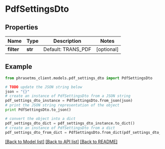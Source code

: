 # PdfSettingsDto

## Properties

| Name       | Type    | Description        | Notes      |
| ---------- | ------- | ------------------ | ---------- |
| **filter** | **str** | Default: TRANS_PDF | [optional] |

## Example

```python
from phrasetms_client.models.pdf_settings_dto import PdfSettingsDto

# TODO update the JSON string below
json = "{}"
# create an instance of PdfSettingsDto from a JSON string
pdf_settings_dto_instance = PdfSettingsDto.from_json(json)
# print the JSON string representation of the object
print PdfSettingsDto.to_json()

# convert the object into a dict
pdf_settings_dto_dict = pdf_settings_dto_instance.to_dict()
# create an instance of PdfSettingsDto from a dict
pdf_settings_dto_from_dict = PdfSettingsDto.from_dict(pdf_settings_dto_dict)
```

[[Back to Model list]](../README.md#documentation-for-models) [[Back to API list]](../README.md#documentation-for-api-endpoints) [[Back to README]](../README.md)
